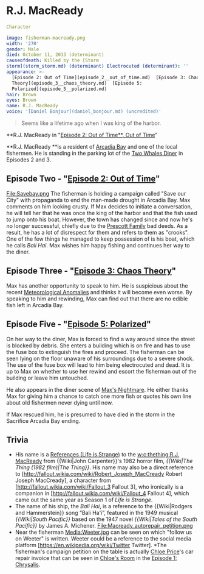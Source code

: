#  R.J. MacReady 

```yaml
Character

image: fisherman-macready.png
width: '270'
gender: Male
died: October 11, 2013 (determinant)
causeofdeath: Killed by the [Storm
storm](storm_storm.md) (determinant) Electrocuted (determinant): ''
appearance: >-
  [Episode 2: Out of Time](episode_2__out_of_time.md)  [Episode 3: Chaos
  Theory](episode_3__chaos_theory.md)  [Episode 5:
  Polarized](episode_5__polarized.md)
hair: Brown
eyes: Brown
name: R.J. MacReady
voice: '[Daniel Bonjour](daniel_bonjour.md) (uncredited)'
```

> Seems like a lifetime ago when I was king of the harbor.

**R.J. MacReady in "[Episode 2: Out of Time**, Out of Time](episode_2__out_of_time____out_of_time.md)"

**R.J. MacReady **is a resident of [Arcadia Bay](arcadia_bay.md) and one of the local fishermen. He is standing in the parking lot of the [Two Whales Diner](two_whales_diner.md) in Episodes 2 and 3.

##  Episode Two - "[Episode 2: Out of Time](out_of_time.md)" 
[File:Savebay.png](thumb.md) The fisherman is holding a campaign called "Save our City" with propaganda to end the man-made drought in Arcadia Bay. Max comments on him looking crusty. If Max decides to initiate a conversation, he will tell her that he was once the king of the harbor and that the fish used to jump onto his boat. However, the town has changed since and now he's no longer successful, chiefly due to the [Prescott Family](prescotts_.md) bad deeds. As a result, he has a lot of disrespect for them and refers to them as "crooks". One of the few things he managed to keep possession of is his boat, which he calls *Bali Hai*. Max wishes him happy fishing and continues her way to the diner.

##  Episode Three - "[Episode 3: Chaos Theory](chaos_theory.md)" 
Max has another opportunity to speak to him. He is suspicious about the recent [Meteorological Anomalies](strange_weather.md) and thinks it will become even worse. By speaking to him and rewinding, Max can find out that there are no edible fish left in Arcadia Bay.

##  Episode Five - "[Episode 5: Polarized](polarized.md)" 
On her way to the diner, Max is forced to find a way around since the street is blocked by debris. She enters a building which is on fire and has to use the fuse box to extinguish the fires and proceed. The fisherman can be seen lying on the floor unaware of his surroundings due to a severe shock. The use of the fuse box will lead to him being electrocuted and dead. It is up to Max on whether to use her rewind and escort the fisherman out of the building or leave him untouched.

He also appears in the diner scene of [Max's Nightmare](max_s_nightmare.md). He either thanks Max for giving him a chance to catch one more fish or quotes his own line about old fishermen never dying until now.

If Max rescued him, he is presumed to have died in the storm in the Sacrifice Arcadia Bay ending.

##  Trivia 
* His name is a [References (Life is Strange)](reference.md) to the [w:c:thething:R.J. MacReady](character_of_the_same_name.md) from {{Wiki|John Carpenter}}'s 1982 horror film, *{{Wiki|The Thing (1982 film)|The Thing}}*. His name may also be a direct reference to [http://fallout.wikia.com/wiki/Robert_Joseph_MacCready Robert Joseph MacCready], a character from [http://fallout.wikia.com/wiki/Fallout_3 Fallout 3], who ironically is a companion in [http://fallout.wikia.com/wiki/Fallout_4 Fallout 4], which came out the same year as Season 1 of *Life is Strange*.
* The name of his ship, the *Bali Hai*, is a reference to the {{Wiki|Rodgers and Hammerstein}} song “Bali Ha'i”, featured in the 1949 musical *{{Wiki|South Pacific}}* based on the 1947 novel *{{Wiki|Tales of the South Pacific}}* by James A. Michener.
[File:Macready_autorepair_petition.png](thumb.md)
* Near the fisherman [Media:Weeter.jpg](a_sign.md) can be seen on which "follow us on Weeter" is written. Weeter could be a reference to the social media platform [https://en.wikipedia.org/wiki/Twitter Twitter].
*The fisherman's campaign petition on the table is actually [Chloe Price](chloe_price.md)'s car repair invoice that can be seen in [Chloe's Room](her_room.md) in the [Episode 1: Chrysalis](previous_episode.md).

